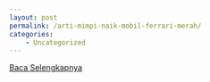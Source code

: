 ```yaml
---
layout: post
permalink: /arti-mimpi-naik-mobil-ferrari-merah/
categories:
    - Uncategorized
---
```


[Baca Selengkapnya](/06)